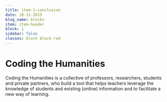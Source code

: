 ```yaml
---
title: item-1-conclusion
date: 18-12-2015
blog_name: blocks
item: item-header
block: 1
sidebar: false
classes: block block-red
---
```

# Coding the Humanities

Coding the Humanities is a collective of professors, researchers, students and private partners, who build a tool that helps teachers leverage the knowledge of students and existing (online) information and to facilitate a new way of learning.